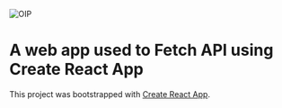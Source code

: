![OIP](https://github.com/Ayaan198/LGMVIP-Web-Task-2/assets/110682132/9013fd74-e3ce-4f25-9321-22610bd01ab3)

# A web app used to Fetch API using Create React App

This project was bootstrapped with [Create React App](https://github.com/facebook/create-react-app).


